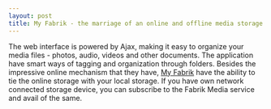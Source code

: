 ```yaml
---
layout: post
title: My Fabrik - the marriage of an online and offline media storage
---
```


The web interface is powered by Ajax, making it easy to organize your media files - photos, audio, videos and other documents. The application have smart ways of tagging and organization through folders. Besides the impressive online mechanism that they have, [My Fabrik](http://www.myfabrik.com/) have the ability to tie the online storage with your local storage. If you have own network connected storage device, you can subscribe to the Fabrik Media service and avail of the same.